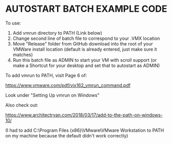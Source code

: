 **AUTOSTART BATCH EXAMPLE CODE**
================================

To use:

1. Add vmrun directory to PATH (Link below)
2. Change second line of batch file to correspond to your .VMX location
3. Move "Release" folder from GitHub download into the root of your VMWare install location (default is already entered, just make sure it matches)
4. Run this batch file as ADMIN to start your VM with scroll support (or make a Shortcut for your desktop and set that to autostart as ADMIN)

To add vmrun to PATH, visit Page 6 of:

https://www.vmware.com/pdf/vix162_vmrun_command.pdf

Look under "Setting Up vmrun on Windows"


Also check out:

https://www.architectryan.com/2018/03/17/add-to-the-path-on-windows-10/

(I had to add C:\Program Files (x86)\VMware\VMware Workstation to PATH on my machine because the default didn't work correctly)
